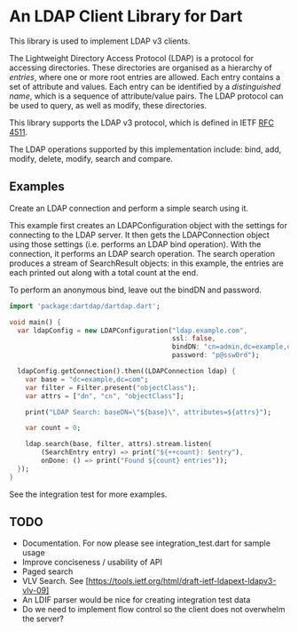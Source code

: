 # An LDAP Client Library for Dart

This library is used to implement LDAP v3 clients.

The Lightweight Directory Access Protocol (LDAP) is a protocol for
accessing directories. These directories are organised as a hierarchy
of _entries_, where one or more root entries are allowed. Each entry
contains a set of attribute and values. Each entry can be identified
by a _distinguished name_, which is a sequence of attribute/value
pairs.  The LDAP protocol can be used to query, as well as modify,
these directories.

This library supports the LDAP v3 protocol, which is defined in
IETF [RFC 4511](http://tools.ietf.org/html/rfc4511).

The LDAP operations supported by this implementation include: bind, add,
modify, delete, modify, search and compare.

## Examples

Create an LDAP connection and perform a simple search using it.

This example first creates an LDAPConfiguration object with the
settings for connecting to the LDAP server.  It then gets the
LDAPConnection object using those settings (i.e. performs an LDAP bind
operation). With the connection, it performs an LDAP search operation.
The search operation produces a stream of SearchResult objects: in
this example, the entries are each printed out along with a total
count at the end.

To perform an anonymous bind, leave out the bindDN and password.

```dart
import 'package:dartdap/dartdap.dart';

void main() {
  var ldapConfig = new LDAPConfiguration("ldap.example.com",
                                         ssl: false, 
                                         bindDN: "cn=admin,dc=example,dc=com",
                                         password: "p@ssw0rd");

  ldapConfig.getConnection().then((LDAPConnection ldap) {
    var base = "dc=example,dc=com";
    var filter = Filter.present("objectClass");
    var attrs = ["dn", "cn", "objectClass"];

    print("LDAP Search: baseDN=\"${base}\", attributes=${attrs}");

    var count = 0;

    ldap.search(base, filter, attrs).stream.listen(
        (SearchEntry entry) => print("${++count}: $entry"),
        onDone: () => print("Found ${count} entries"));
  });
}
```

See the integration test for more examples.

## TODO

* Documentation. For now please see integration_test.dart for sample usage
* Improve conciseness / usability of API
* Paged search
* VLV Search. See [https://tools.ietf.org/html/draft-ietf-ldapext-ldapv3-vlv-09]
* An LDIF parser would be nice for creating integration test data
* Do we need to implement flow control so the client does not overwhelm
  the server?

